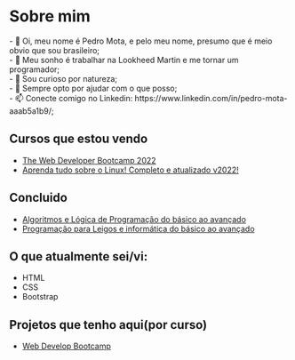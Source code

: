 <h1 class="container">Sobre mim</h1>
- 👋 Oi, meu nome é Pedro Mota, e pelo meu nome, presumo que é meio obvio que sou brasileiro;</br>
- 👀 Meu sonho é trabalhar na Lookheed Martin e me tornar um programador;</br>
- 🌱 Sou curioso por natureza;</br>
- 💞️ Sempre opto por ajudar com o que posso;</br>
- 📫 Conecte comigo no Linkedin: https://www.linkedin.com/in/pedro-mota-aaab5a1b9/;</br>

<h2>Cursos que estou vendo</h2>
<ul>
    <li><a href="https://www.udemy.com/share/101W923@pkZ4Lr2wbBJfZYzJvnUJKsZZ_hylSSqBLYmgXsayr1IjK0rW5pkXx2RicKOQJgBFcA==/">The Web Developer Bootcamp 2022</a></li>
    <li><a href="https://www.udemy.com/share/103KUi3@52okFzVcaQSfNDBc94BR_UNEq94JddRwmF_b-_D1M5ZU-bto1sKN450pQXSIkVOyVg==/">Aprenda tudo sobre o Linux! Completo e atualizado v2022!</a>
    </li>
</ul>

<h2>Concluido</h2>
    <ul>
    <li><a href="https://www.udemy.com/share/101XQY3@dy-lM8zCqTryIKCx3VMldJGEyuJLbDdpu6Loek8mdqkA1S2dK26ZWqSdO6bLP3BNBg==/">Algoritmos e Lógica de Programação do básico ao avançado</a></li>
    <li><a href="https://www.udemy.com/share/101r6s3@b6rASNLrdL2cJvomwcmvrrj3kH7xgio_xPeVK-3RdiVvY2iwFHRkyRiw4kLxva6mqA==/">Programação para Leigos e informática do básico ao avançado</a></li>
    </ul>

<h2>O que atualmente sei/vi:</h2>
<ul>
    <li>HTML</li>
    <li>CSS</li>
    <li>Bootstrap</li>
</ul>

<h2>Projetos que tenho aqui(por curso)</h2>
<ul>
    <li><a href="https://github.com/Pmd02931/Pmd02931/tree/main/WebDevelopBootCamp">Web Develop Bootcamp</a>
</ul>
